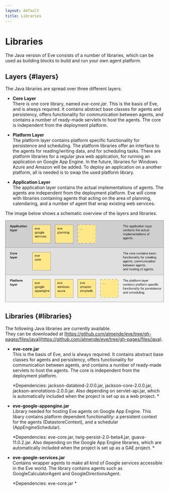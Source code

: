 ```yaml
---
layout: default
title: Libraries
---
```



# Libraries


The Java version of Eve consists of a number of libraries, which can be used
as building blocks to build and run your own agent platform. 

## Layers {#layers}

The Java libraries are spread over three different layers:

- **Core Layer**  
  There is one core library, named *eve-core.jar*. This is the basis of Eve, 
  and is always required.
  It contains abstract base classes for agents and persistency, 
  offers functionality for communication between agents, 
  and contains a number of ready-made servlets to host the agents. 
  The core is independent from the deployment platform.

- **Platform Layer**  
  The platform layer contains platform specific functionality for persistence
  and scheduling. The platform libraries offer an interface to the agents for 
  reading/writing data, and for scheduling tasks. 
  There are platform libraries for a regular java web application, for running
  an application on Google App Engine. In the future, libraries for 
  Windows Azure and Amazon will be added.
  To deploy an application on a another platform, all is needed is to swap 
  the used platform library.

- **Application Layer**  
  The application layer contains the actual implementations of agents.
  The agents are independent from the deployment platform.
  Eve will come with libraries containing agents that acting on the area of planning, 
  calendaring, and a number of agent that wrap existing web services. 
  

The image below shows a schematic overview of the layers and libraries. 

![img/java_libraries.png](img/java_libraries.png)

## Libraries {#libraries}

The following Java libraries are currently available.  
They can be downloaded at 
[https://github.com/almende/eve/tree/gh-pages/files/java](https://github.com/almende/eve/tree/gh-pages/files/java).

- **eve-core.jar**  
  This is the basis of Eve, and is always required.
  It contains abstract base classes for agents and persistency, 
  offers functionality for communication between agents, 
  and contains a number of ready-made servlets to host the agents. 
  The core is independent from the deployment platform.
  
  *Dependencies: 
    jackson-databind-2.0.0.jar,
    jackson-core-2.0.0.jar, 
    jackson-annotations-2.0.0.jar.
    Also depending on servlet-api.jar, which is automatically included when
    the project is set up as a web project.
  *
  
- **eve-google-appengine.jar**  
  Library needed for hosting Eve agents on Google App Engine.
  This libary contains platform dependent functionallity:
   a persistent context for the agents (DatastoreContext), 
  and a schedular (AppEngineSchedular).

  *Dependencies: 
    eve-core.jar,
    twig-persist-2.0-beta4.jar,
    guava-11.0.2.jar.
    Also depending on the Google App Engine libraries, which are automatically
    included when the project is set up as a GAE project.
  *

- **eve-google-services.jar**  
  Contains wrapper agents to make all kind of Google services accessible 
  in the Eve world. The library contains agents such as GoogleCalculatorAgent
  and GoogleDirectionsAgent.

  *Dependencies: 
    eve-core.jar
  *

